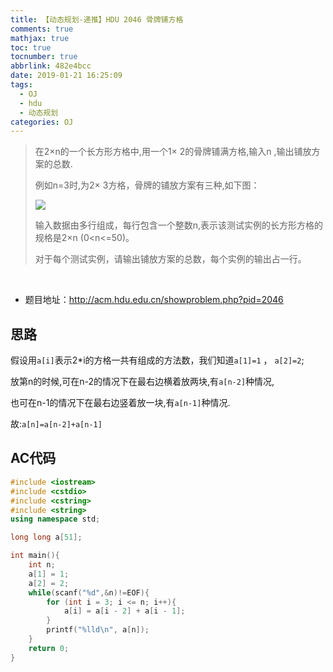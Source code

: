 ```yaml
---
title: 【动态规划-递推】HDU 2046 骨牌铺方格
comments: true
mathjax: true
toc: true
tocnumber: true
abbrlink: 482e4bcc
date: 2019-01-21 16:25:09
tags:
  - OJ
  - hdu
  - 动态规划
categories: OJ
---
```


> 在2×n的一个长方形方格中,用一个1× 2的骨牌铺满方格,输入n ,输出铺放方案的总数.
>
> 例如n=3时,为2× 3方格，骨牌的铺放方案有三种,如下图：
>
> ![](https://qn.hushhw.cn/images/C40-1003-1.jpg)
>
> 输入数据由多行组成，每行包含一个整数n,表示该测试实例的长方形方格的规格是2×n (0<n<=50)。
>
> 对于每个测试实例，请输出铺放方案的总数，每个实例的输出占一行。

<!-- more -->

​         

- 题目地址：http://acm.hdu.edu.cn/showproblem.php?pid=2046



## 思路

假设用`a[i]`表示2*i的方格一共有组成的方法数，我们知道`a[1]=1` ， `a[2]=2`;

放第n的时候,可在n-2的情况下在最右边横着放两块,有`a[n-2]`种情况,

也可在n-1的情况下在最右边竖着放一块,有`a[n-1]`种情况.

故:`a[n]=a[n-2]+a[n-1]`




## AC代码

```c++
#include <iostream>
#include <cstdio>
#include <cstring>
#include <string>
using namespace std;

long long a[51];

int main(){
    int n;
    a[1] = 1;
    a[2] = 2;
    while(scanf("%d",&n)!=EOF){
        for (int i = 3; i <= n; i++){
            a[i] = a[i - 2] + a[i - 1];
        }
        printf("%lld\n", a[n]);
    }
    return 0;
}
```


